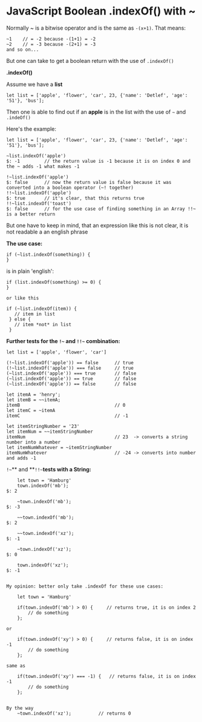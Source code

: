 # JavaScript Boolean .indexOf\(\) with ~

Normally ~ is a bitwise operator and is the same as `-(x+1)`. That means:

```
~1    // = -2 because -(1+1) = -2
~2    // = -3 because -(2+1) = -3 
and so on...
```

But one can take to get a boolean return with the use of `.indexOf()`

**.indexOf\(\)**

Assume we have a **list**

`let list = ['apple', 'flower', 'car', 23, {'name': 'Detlef', 'age': '51'}, 'bus'];`

Then one is able to find out if an **apple** is in the list with the use of `~` and `.indeOf()`

Here's the example:

```
let list = ['apple', 'flower', 'car', 23, {'name': 'Detlef', 'age': '51'}, 'bus'];

~list.indexOf('apple')
$: -1         // the return value is -1 because it is on index 0 and the ~ adds -1 what makes -1

!~list.indexOf('apple')
$: false      // now the return value is false because it was converted into a boolean operator (~! together)
!!~list.indexOf('apple')
$: true       // it's clear, that this returns true
!!~list.indexOf('toast')
$: false      // for the use case of finding something in an Array !!~ is a better return
```

But one have to keep in mind, that an expression like this is not clear, it is not readable a an english phrase

**The use case:**

```
if (~list.indexOf(something)) {
}
```

is in plain 'english':

```
if (list.indexOf(something) >= 0) {
}

or like this

if (~list.indexOf(item)) {
   // item in list
 } else {
   // item *not* in list
 }
```

**Further tests for the **`!~`** and **`!!~`** combination:**

```
let list = ['apple', 'flower', 'car']

(!~list.indexOf('apple')) == false      // true
(!~list.indexOf('apple')) === false     // true
(~list.indexOf('apple')) === true       // false
(~list.indexOf('apple')) == true        // false
(~list.indexOf('apple')) == false       // false

let itemA = 'henry';
let itemB = ~~itemA;
itemB                                   // 0
let itemC = ~itemA
itemC                                   // -1

let itemStringNumber = '23' 
let itemNum = ~~itemStringNumber
itemNum                                 // 23  -> converts a string number into a number
let itemNumWhatever = ~itemStringNumber
itemNumWhatever                         // -24 -> converts into number and adds -1
```

`!~`** and **`!!~`**tests with a String:**

```
    let town = 'Hamburg'
    town.indexOf('mb');
$: 2

    ~town.indexOf('mb');
$: -3

    ~~town.indexOf('mb');
$: 2

    ~~town.indexOf('xz');
$: -1

    ~town.indexOf('xz');
$: 0

    town.indexOf('xz');
$: -1


My opinion: better only take .indexOf for these use cases:

    let town = 'Hamburg'

    if(town.indexOf('mb') > 0) {     // returns true, it is on index 2
        // do something
    };

or

    if(town.indexOf('xy') > 0) {     // returns false, it is on index -1
        // do something
    };

same as

    if(town.indexOf('xy') === -1) {   // returns false, it is on index -1
        // do something
    };


By the way
    ~town.indexOf('xz');          // returns 0
```



